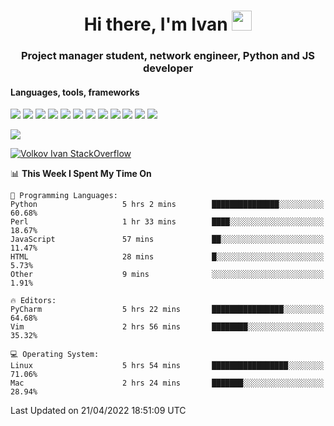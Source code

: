 <h1 align="center">Hi there, I'm Ivan <img src="https://github.com/blackcater/blackcater/blob/main/images/Hi.gif" height="32"></h1>
<h3 align="center">Project manager student, network engineer, Python and JS developer</h3>

<h4>Languages, tools, frameworks</h5>
<p float="left">
<img src="https://img.shields.io/badge/python-3670A0?style=for-the-badge&logo=python&logoColor=ffdd54">
<img src="https://img.shields.io/badge/django-%23092E20.svg?style=for-the-badge&logo=django&logoColor=white">
<img src="https://img.shields.io/badge/postgres-%23316192.svg?style=for-the-badge&logo=postgresql&logoColor=white">
<img src="https://img.shields.io/badge/pycharm-143?style=for-the-badge&logo=pycharm&logoColor=black&color=black&labelColor=green">
<img src="https://img.shields.io/badge/VIM-%2311AB00.svg?style=for-the-badge&logo=vim&logoColor=white">
<img src="https://img.shields.io/badge/Debian-D70A53?style=for-the-badge&logo=debian&logoColor=white">
<img src="https://img.shields.io/badge/Fedora-294172?style=for-the-badge&logo=fedora&logoColor=white">
<img src="https://img.shields.io/badge/mac%20os-000000?style=for-the-badge&logo=macos&logoColor=F0F0F0">
<img src="https://img.shields.io/badge/jira-%230A0FFF.svg?style=for-the-badge&logo=jira&logoColor=white">
<img src="https://img.shields.io/badge/Notion-%23000000.svg?style=for-the-badge&logo=notion&logoColor=white">
<img src="https://img.shields.io/badge/nginx-%23009639.svg?style=for-the-badge&logo=nginx&logoColor=white">
<img src="ttps://img.shields.io/badge/git-%23F05033.svg?style=for-the-badge&logo=git&logoColor=white">
 </p>
 <img src="https://www.codewars.com/users/1interceptor3/badges/large">
 
 [![Volkov Ivan StackOverflow](https://github-readme-stackoverflow.vercel.app/?userID=18140559&layout=compact&theme=dark)](https://stackoverflow.com/users/18140559/volkov-ivan)

<!--START_SECTION:waka-->
📊 **This Week I Spent My Time On** 

```text
💬 Programming Languages: 
Python                   5 hrs 2 mins        ███████████████░░░░░░░░░░   60.68% 
Perl                     1 hr 33 mins        ████░░░░░░░░░░░░░░░░░░░░░   18.67% 
JavaScript               57 mins             ██░░░░░░░░░░░░░░░░░░░░░░░   11.47% 
HTML                     28 mins             █░░░░░░░░░░░░░░░░░░░░░░░░   5.73% 
Other                    9 mins              ░░░░░░░░░░░░░░░░░░░░░░░░░   1.91%

🔥 Editors: 
PyCharm                  5 hrs 22 mins       ████████████████░░░░░░░░░   64.68% 
Vim                      2 hrs 56 mins       ████████░░░░░░░░░░░░░░░░░   35.32%

💻 Operating System: 
Linux                    5 hrs 54 mins       █████████████████░░░░░░░░   71.06% 
Mac                      2 hrs 24 mins       ███████░░░░░░░░░░░░░░░░░░   28.94%

```


 Last Updated on 21/04/2022 18:51:09 UTC
<!--END_SECTION:waka-->
